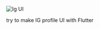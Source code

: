 [](url)
![Ig UI](https://user-images.githubusercontent.com/33503826/150633867-f34424d5-a25d-41b1-9791-23c8a7501adf.png)


try to make IG profile UI with Flutter

